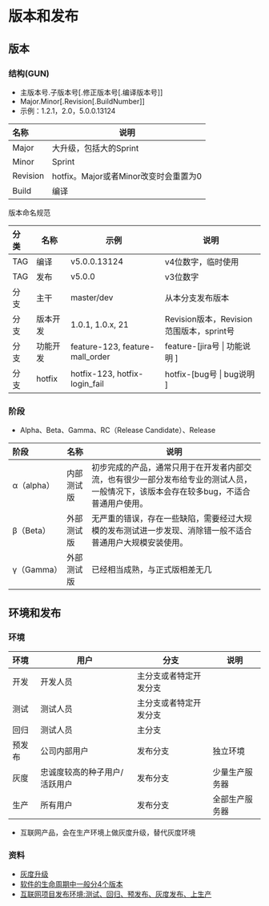 # 版本和发布

## 版本
### 结构(GUN)
* 主版本号.子版本号[.修正版本号[.编译版本号]]
* Major.Minor[.Revision[.BuildNumber]]
* 示例：1.2.1，2.0，5.0.0.13124

| 名称 | 说明 |
| :-- | -- |
| Major | 大升级，包括大的Sprint |
| Minor | Sprint |
| Revision | hotfix。Major或者Minor改变时会重置为0 |
| Build | 编译 |

版本命名规范

| 分类 | 名称 | 示例 | 说明 |
| :-- | -- | -- | -- |
| TAG | 编译 | v5.0.0.13124 | v4位数字，临时使用 |
| TAG | 发布 | v5.0.0 |  v3位数字 |
| 分支 | 主干 | master/dev |  从本分支发布版本 |
| 分支 | 版本开发 | 1.0.1, 1.0.x, 21 | Revision版本，Revision范围版本，sprint号 |
| 分支 | 功能开发 | feature-123, feature-mall_order | feature-[jira号 \| 功能说明 ] |
| 分支 | hotfix | hotfix-123, hotfix-login_fail | hotfix-[bug号 \| bug说明 ] |

### 阶段
* Alpha、Beta、Gamma、RC（Release Candidate）、Release

| 阶段 | 名称 | 说明 |
| :-- | -- | -- |
| α（alpha） | 内部测试版 | 初步完成的产品，通常只用于在开发者内部交流，也有很少一部分发布给专业的测试人员，一般情况下，该版本会存在较多bug，不适合普通用户使用。 |
| β（Beta）| 外部测试版 | 无严重的错误，存在一些缺陷，需要经过大规模的发布测试进一步发现、消除错一般不适合普通用户大规模安装使用。 |
| γ（Gamma）| 外部测试版 | 已经相当成熟，与正式版相差无几 |

## 环境和发布
### 环境
| 环境 | 用户 | 分支 | 说明 |
| :-- | -- | -- | -- |
| 开发 | 开发人员 | 主分支或者特定开发分支 |  |
| 测试 | 测试人员 | 主分支或者特定开发分支 |  |
| 回归 | 测试人员 | 主分支 |  |
| 预发布 | 公司内部用户 | 发布分支 | 独立环境 |
| 灰度 | 忠诚度较高的种子用户/活跃用户 | 发布分支 | 少量生产服务器 |
| 生产 | 所有用户 | 发布分支 | 全部生产服务器 |

* 互联网产品，会在生产环境上做灰度升级，替代灰度环境

### 资料
* [灰度升级](./common/grayupgrade)
* [软件的生命周期中一般分4个版本](https://blog.51cto.com/sandshell/2162195)
* [互联网项目发布环境:测试、回归、预发布、灰度发布、上生产](https://blog.csdn.net/linsongbin1/article/details/48467711)
